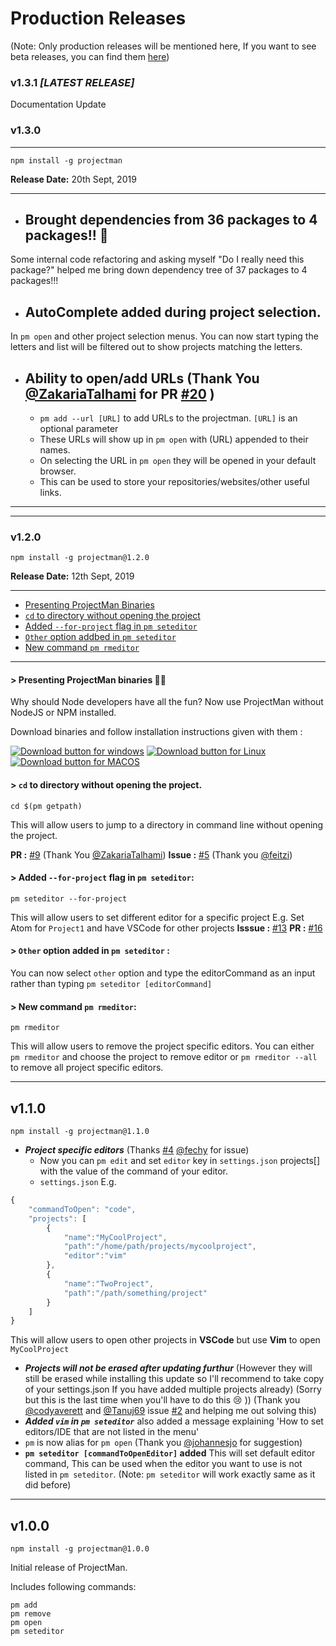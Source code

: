 # Production Releases
(Note: Only production releases will be mentioned here, If you want to see beta releases, you can find them [here](https://github.com/saurabhdaware/projectman/releases))

### v1.3.1 *[LATEST RELEASE]*

Documentation Update

### v1.3.0 
---
```shell
npm install -g projectman
```
**Release Date:** 20th Sept, 2019

---

- ## Brought dependencies from 36 packages to 4 packages!! 🎉
Some internal code refactoring and asking myself "Do I really need this package?" helped me bring down dependency tree of 37 packages to 4 packages!!!
- ## AutoComplete added during project selection.
In `pm open` and other project selection menus. You can now start typing the letters and list will be filtered out to show projects matching the letters.
- ## Ability to open/add URLs  (Thank You [@ZakariaTalhami](https://github.com/ZakariaTalhami) for PR [#20](https://github.com/saurabhdaware/projectman/pull/20) )
    - `pm add --url [URL]` to add URLs to the projectman. `[URL]` is an optional parameter
    - These URLs will show up in `pm open` with (URL) appended to their names.
    - On selecting the URL in `pm open` they will be opened in your default browser.
    - This can be used to store your repositories/websites/other useful links.

---
---
### v1.2.0
```shell
npm install -g projectman@1.2.0
```
**Release Date:** 12th Sept, 2019

---
- [Presenting ProjectMan Binaries](#presenting-projectman-binaries)
- [`cd` to directory without opening the project](#cd-to-directory-without-opening-the-project)
- [Added `--for-project` flag in `pm seteditor`](#added-for-project-flag-in-pm-seteditor)
- [`Other` option addbed in `pm seteditor`](#other-option-added-in-pm-seteditor)
- [New command `pm rmeditor`](#new-command-pm-rmeditor)
---

#### > Presenting ProjectMan binaries 🎉🦸
Why should Node developers have all the fun? Now use ProjectMan without NodeJS or NPM installed.

Download binaries and follow installation instructions given with them :

[![Download button for windows](https://img.shields.io/badge/for_windows-0099ff?style=for-the-badge&logo=windows)](https://apps.saurabhdaware.in/projectman#windows) [![Download button for Linux](https://img.shields.io/badge/for_linux-032f62?style=for-the-badge&logo=linux&logoColor=white)](https://apps.saurabhdaware.in/projectman/#linux-and-mac) [![Download button for MACOS](https://img.shields.io/badge/for_macos-111111?style=for-the-badge&logo=apple&logoColor=white)](https://apps.saurabhdaware.in/projectman/#linux-and-mac)

#### > `cd` to directory without opening the project.
```shell
cd $(pm getpath)
```
This will allow users to jump to a directory in command line without opening the project.

**PR :** [#9](https://github.com/saurabhdaware/projectman/pull/9) (Thank You [@ZakariaTalhami](https://github.com/ZakariaTalhami))
**Issue :** [#5](https://github.com/saurabhdaware/projectman/issues/5) (Thank you [@feitzi](https://github.com/feitzi))

#### > Added `--for-project` flag in `pm seteditor`:
```shell
pm seteditor --for-project
```
This will allow users to set different editor for a specific project
E.g. Set Atom for `Project1` and have VSCode for other projects
**Isssue :** [#13](https://github.com/saurabhdaware/projectman/issues/13)
**PR :** [#16](https://github.com/saurabhdaware/projectman/pull/16)

#### > `Other` option added in `pm seteditor` :
You can now select `other` option and type the editorCommand as an input rather than typing `pm seteditor [editorCommand]`

#### > New command `pm rmeditor`:
```shell
pm rmeditor
```
This will allow users to remove the project specific editors.
You can either `pm rmeditor` and choose the project to remove editor or `pm rmeditor --all` to remove all project specific editors.

---

## v1.1.0
```shell
npm install -g projectman@1.1.0
```
- ***Project specific editors*** (Thanks [#4](https://github.com/saurabhdaware/projectman/issues/4) [@fechy](https://github.com/fechy) for issue)
     - Now you can `pm edit` and set `editor` key in `settings.json` projects[] with the value of the command of your editor.
    -  `settings.json` E.g.
```js
{
    "commandToOpen": "code",
    "projects": [
        {
            "name":"MyCoolProject",
            "path":"/home/path/projects/mycoolproject",
            "editor":"vim"
        },
        {
            "name":"TwoProject",
            "path":"/path/something/project"
        }
    ]
}
```
This will allow users to open other projects in **VSCode** but use **Vim** to open `MyCoolProject`

- ***Projects will not be erased after updating furthur*** 
(However they will still be erased while installing this update so I'll recommend to take copy of your settings.json If you have added multiple projects already) (Sorry but this is the last time when you'll have to do this :cry: )) 
(Thank you [@codyaverett](https://github.com/codyaverett) and [@Tanuj69](https://github.com/Tanuj69) issue [#2](https://github.com/saurabhdaware/projectman/issues/2) and helping me out solving this)
- ***Added `vim` in `pm seteditor`*** 
also added a message explaining 'How to set editors/IDE that are not listed in the menu'
- `pm` is now alias for `pm open`
(Thank you [@johannesjo](https://github.com/johannesjo) for suggestion)
- **`pm seteditor [commandToOpenEditor]` added** 
This will set default editor command, This can be used when the editor you want to use is not listed in `pm seteditor`. (Note: `pm seteditor` will work exactly same as it did before)

---

## v1.0.0 
```shell
npm install -g projectman@1.0.0
```

Initial release of ProjectMan.

Includes following commands:

```shell
pm add
pm remove
pm open
pm seteditor
```

